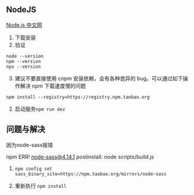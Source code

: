 ## NodeJS

[Node.js 中文网 ](http://nodejs.cn/)

1. 下载安装
2. 验证

```
node --version
npm --version
npx --version
```

3. 建议不要直接使用 cnpm 安装依赖，会有各种诡异的 bug。可以通过如下操作解决 npm 下载速度慢的问题

`npm install --registry=https://registry.npm.taobao.org`

2. 启动服务`npm run dev`

## 问题与解决

因为node-sass报错

npm ERR! node-sass@4.14.1 postinstall: node scripts/build.js

1. `npm config set sass_binary_site=https://npm.taobao.org/mirrors/node-sass`

2. 重新执行 `npm install`